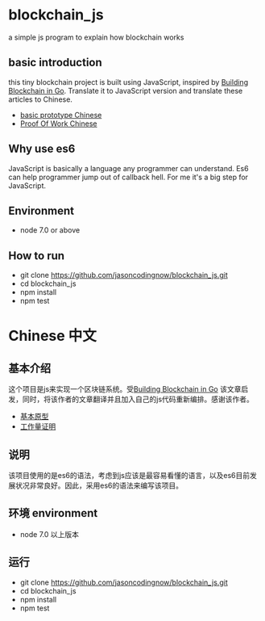 # blockchain_js # 

a simple js program to explain how blockchain works

## basic introduction ##

this tiny blockchain project is built using JavaScript, inspired by [Building Blockchain in Go](https://jeiwan.cc/posts/building-blockchain-in-go-part-1/). Translate it to JavaScript version and translate these articles to Chinese. 

 * [basic prototype Chinese](https://github.com/jasoncodingnow/blockchain_js/blob/part1/basic_prototype_cn.md)
 * [Proof Of Work Chinese](https://github.com/jasoncodingnow/blockchain_js/blob/part2/pws.md)
 
## Why use es6 ##

JavaScript is basically a language any programmer can understand. Es6 can help programmer jump out of callback hell. For me it's a big step for JavaScript.

 ## Environment ##

  * node 7.0 or above

 ## How to run ## 
  * git clone https://github.com/jasoncodingnow/blockchain_js.git
  * cd blockchain_js
  * npm install
  * npm test


# Chinese 中文

## 基本介绍 ##
 
这个项目是js来实现一个区块链系统。受[Building Blockchain in Go](https://jeiwan.cc/posts/building-blockchain-in-go-part-1/) 该文章启发，同时，将该作者的文章翻译并且加入自己的js代码重新编排。感谢该作者。

 * [基本原型](https://github.com/jasoncodingnow/blockchain_js/blob/part1/basic_prototype_cn.md)
 * [工作量证明](https://github.com/jasoncodingnow/blockchain_js/blob/part2/pws.md)
 
 ## 说明 ##

 该项目使用的是es6的语法，考虑到js应该是最容易看懂的语言，以及es6目前发展状况非常良好。因此，采用es6的语法来编写该项目。 

 ## 环境 environment ##

  * node 7.0 以上版本 

 ## 运行 ## 
  * git clone https://github.com/jasoncodingnow/blockchain_js.git
  * cd blockchain_js
  * npm install
  * npm test
